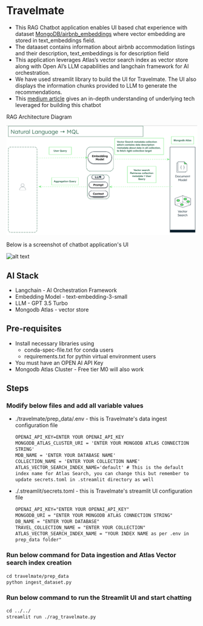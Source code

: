 # Travelmate
- This RAG Chatbot application enables UI based chat experience with dataset [MongoDB/airbnb_embeddings](https://huggingface.co/datasets/MongoDB/airbnb_embeddings) where vector embedding are stored in text_embeddings field. 
- The dataaset contains information about airbnb accommodation listings and their description, text_embeddings is for description field
- This application leverages Atlas’s vector search index as vector store along with Open AI’s LLM capabilities and langchain framework for AI orchestration. 
- We have used streamlit library to build the UI for Travelmate. The UI also displays the information chunks provided to LLM to generate the recommendations.
- This [medium article](https://medium.com/p/8e7636207921)  gives an in-depth understanding of underlying tech leveraged for building this chatbot

RAG Architecture Diagram

![alt text](image-1.png)

Below is a screenshot of chatbot application's UI 

![alt text](image.png)

## AI Stack
- Langchain - AI Orchestration Framework
- Embedding Model - text-embedding-3-small
- LLM - GPT 3.5 Turbo
- Mongodb Atlas - vector store



## Pre-requisites
- Install necessary libraries using 
   - conda-spec-file.txt for conda users
   - requirements.txt for pythin virtual environment users
- You must have an OPEN AI API Key
- Mongodb Atlas Cluster - Free tier M0 will also work

## Steps

### Modify below files and add all variable values
- ./travelmate/prep_data/.env - this is Travelmate's data ingest configuration file

   ```
   OPENAI_API_KEY=ENTER YOUR OPENAI_API_KEY
   MONGODB_ATLAS_CLUSTER_URI = 'ENTER YOUR MONGODB ATLAS CONNECTION STRING'
   MDB_NAME = 'ENTER YOUR DATABASE NAME'
   COLLECTION_NAME = 'ENTER YOUR COLLECTION NAME'
   ATLAS_VECTOR_SEARCH_INDEX_NAME='default' # This is the default index name for Atlas Search, you can change this but remember to update secrets.toml in .streamlit directory as well
   ```
- ./.streamlit/secrets.toml - this is Travelmate's streamlit UI configuration file

   ```
   OPENAI_API_KEY="ENTER YOUR OPENAI_API_KEY"
   MONGODB_URI = "ENTER YOUR MONGODB ATLAS CONNECTION STRING"
   DB_NAME = "ENTER YOUR DATABASE"
   TRAVEL_COLLECTION_NAME = "ENTER YOUR COLLECTION"
   ATLAS_VECTOR_SEARCH_INDEX_NAME = "YOUR INDEX NAME as per .env in prep_data folder"
   ```

### Run below command for Data ingestion and Atlas Vector search index creation
   
   ```
   cd travelmate/prep_data
   python ingest_dataset.py
   ```

### Run below command to run the Streamlit UI and start chatting
```
cd ../../
streamlit run ./rag_travelmate.py
```



